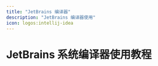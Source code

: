 ```yaml
---
title: "JetBrains 编译器"
description: "JetBrains 编译器使用"
icon: logos:intellij-idea
---
```


# JetBrains 系统编译器使用教程